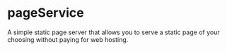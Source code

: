 # pageService
A simple static page server that allows you to serve a static page of your choosing without paying for web hosting.
